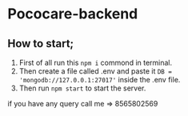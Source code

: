 # Pococare-backend
 
## How to start;
1. First of all run this ```npm i``` commond in terminal.
2. Then create a file called .env and paste it ```DB = 'mongodb://127.0.0.1:27017'``` inside the .env file.
3. Then run ```npm start``` to start the server.

if you have any query call me => 8565802569

